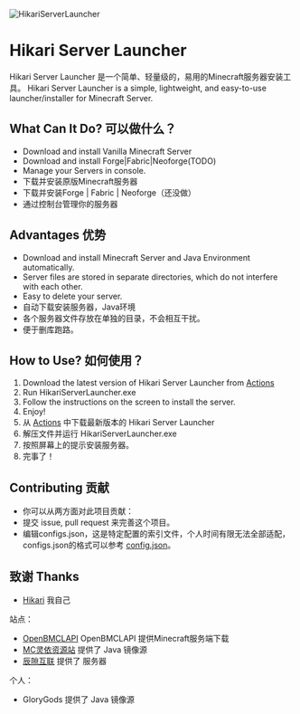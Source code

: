 ![HikariServerLauncher](https://socialify.git.ci/Hikari16665/HikariServerLauncher/image?description=1&descriptionEditable=Lightweight%20Minecraft%20server%20launcher/installer%20in%20Python&font=Jost&forks=1&issues=1&name=1&pattern=Diagonal%20Stripes&pulls=1&stargazers=1&theme=Auto)
# Hikari Server Launcher
Hikari Server Launcher 是一个简单、轻量级的，易用的Minecraft服务器安装工具。
Hikari Server Launcher is a simple, lightweight, and easy-to-use launcher/installer for Minecraft Server.


## What Can It Do? 可以做什么？
- Download and install Vanilla Minecraft Server
- Download and install Forge|Fabric|Neoforge(TODO)
- Manage your Servers in console.
- 下载并安装原版Minecraft服务器
- 下载并安装Forge | Fabric | Neoforge（还没做）
- 通过控制台管理你的服务器


## Advantages 优势
- Download and install Minecraft Server and Java Environment automatically.
- Server files are stored in separate directories, which do not interfere with each other.
- Easy to delete your server.
- 自动下载安装服务器，Java环境
- 各个服务器文件存放在单独的目录，不会相互干扰。
- 便于删库跑路。


## How to Use? 如何使用？
1. Download the latest version of Hikari Server Launcher from [Actions](https://github.com/Hikari16665/HikariServerLauncher/actions)
2. Run HikariServerLauncher.exe
3. Follow the instructions on the screen to install the server.
4. Enjoy!
1. 从 [Actions](https://github.com/Hikari16665/HikariServerLauncher/actions) 中下载最新版本的 Hikari Server Launcher 
2. 解压文件并运行 HikariServerLauncher.exe
3. 按照屏幕上的提示安装服务器。
4. 完事了！


## Contributing 贡献
- 你可以从两方面对此项目贡献：
- 提交 issue, pull request 来完善这个项目。
- 编辑configs.json，这是特定配置的索引文件，个人时间有限无法全部适配，configs.json的格式可以参考 [config.json](https://github.com/Hikari16665/HikariServerLauncher/blob/main/configs.json)。


## 致谢 Thanks
- [Hikari](https://github.com/Hikari16665) 我自己

站点：
- [OpenBMCLAPI](https://github.com/bangbang93/openbmclapi) OpenBMCLAPI 提供Minecraft服务端下载
- [MC灵依资源站](https://mcres.cn/) 提供了 Java 镜像源
- [辰隙互联](https://www.singsi.cn) 提供了 服务器

个人：
- GloryGods 提供了 Java 镜像源

